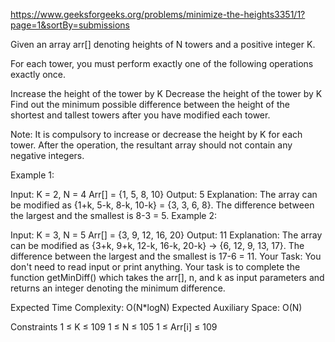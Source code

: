 https://www.geeksforgeeks.org/problems/minimize-the-heights3351/1?page=1&sortBy=submissions

Given an array arr[] denoting heights of N towers and a positive integer K.

For each tower, you must perform exactly one of the following operations exactly once.

Increase the height of the tower by K
Decrease the height of the tower by K
Find out the minimum possible difference between the height of the shortest and tallest towers after you have modified each tower.

Note: It is compulsory to increase or decrease the height by K for each tower. After the operation, the resultant array should not contain any negative integers.

Example 1:

Input:
K = 2, N = 4
Arr[] = {1, 5, 8, 10}
Output:
5
Explanation:
The array can be modified as 
{1+k, 5-k, 8-k, 10-k} = {3, 3, 6, 8}. 
The difference between the largest and the smallest is 8-3 = 5.
Example 2:

Input:
K = 3, N = 5
Arr[] = {3, 9, 12, 16, 20}
Output:
11
Explanation:
The array can be modified as
{3+k, 9+k, 12-k, 16-k, 20-k} -> {6, 12, 9, 13, 17}. 
The difference between 
the largest and the smallest is 17-6 = 11. 
Your Task:
You don't need to read input or print anything. Your task is to complete the function getMinDiff() which takes the arr[], n, and k as input parameters and returns an integer denoting the minimum difference.

Expected Time Complexity: O(N*logN)
Expected Auxiliary Space: O(N)

Constraints
1 ≤ K ≤ 109
1 ≤ N ≤ 105
1 ≤ Arr[i] ≤ 109

